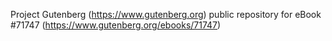 Project Gutenberg (https://www.gutenberg.org) public repository
for eBook #71747 (https://www.gutenberg.org/ebooks/71747)
